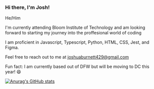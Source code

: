 ### Hi there, I'm Josh!

He/Him

I'm currently attending Bloom Institute of Technology and am looking forward to starting my journey into the proffesional world of coding

I am proficient in Javascript, Typescript, Python, HTML, CSS, Jest, and Figma.

Feel free to reach out to me at joshuaburnett429@gmail.com

Fun fact: I am currently based out of DFW but will be moving to DC this year! 😄

[![Anurag's GitHub stats](https://github-readme-stats.vercel.app/api?username=JBurnettT117&show-icons=true&theme=nightowl)](https://github.com/JBurnettT117/github-readme-stats)


<!--
**JBurnettT117/JBurnettT117** is a ✨ _special_ ✨ repository because its `README.md` (this file) appears on your GitHub profile.

Here are some ideas to get you started:

- 🔭 I’m currently working on ...
- 🌱 I’m currently learning ...
- 👯 I’m looking to collaborate on ...
- 🤔 I’m looking for help with ...
- 💬 Ask me about ...
- 📫 How to reach me: ...
- 😄 Pronouns: ...
- ⚡ Fun fact: ...
-->
